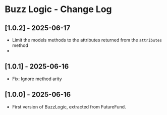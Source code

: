 # Buzz Logic - Change Log

## [1.0.2] - 2025-06-17

- Limit the models methods to the attributes returned from the `attributes` method
-
## [1.0.1] - 2025-06-16

- Fix: Ignore method arity

## [1.0.0] - 2025-06-16

- First version of BuzzLogic, extracted from FutureFund.
